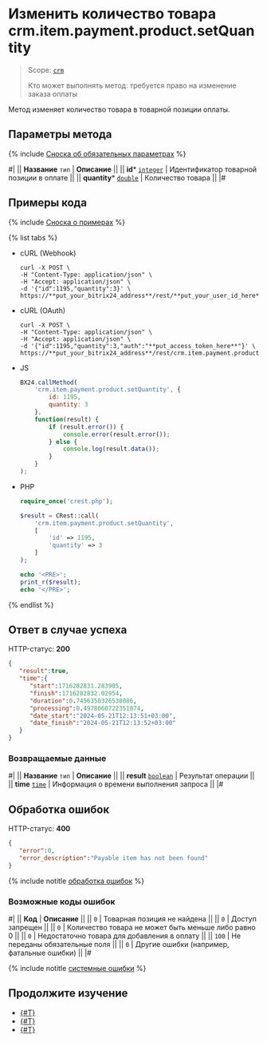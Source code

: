 # Изменить количество товара crm.item.payment.product.setQuantity

> Scope: [`crm`](../../../../scopes/permissions.md)
>
> Кто может выполнять метод: требуется право на изменение заказа оплаты

Метод изменяет количество товара в товарной позиции оплаты.

## Параметры метода

{% include [Сноска об обязательных параметрах](../../../../../_includes/required.md) %}

#|
|| **Название**
`тип` | **Описание** ||
|| **id***
[`integer`](../../../../data-types.md) | Идентификатор товарной позиции в оплате ||
|| **quantity***
[`double`](../../../../data-types.md) | Количество товара ||
|#

## Примеры кода

{% include [Сноска о примерах](../../../../../_includes/examples.md) %}

{% list tabs %}

- cURL (Webhook)

    ```http
    curl -X POST \
    -H "Content-Type: application/json" \
    -H "Accept: application/json" \
    -d '{"id":1195,"quantity":3}' \
    https://**put_your_bitrix24_address**/rest/**put_your_user_id_here**/**put_your_webhook_here**/crm.item.payment.product.setQuantity
    ```

- cURL (OAuth)

    ```http
    curl -X POST \
    -H "Content-Type: application/json" \
    -H "Accept: application/json" \
    -d '{"id":1195,"quantity":3,"auth":"**put_access_token_here**"}' \
    https://**put_your_bitrix24_address**/rest/crm.item.payment.product.setQuantity
    ```

- JS

    ```js
    BX24.callMethod(
        'crm.item.payment.product.setQuantity', {
            id: 1195,
            quantity: 3
        },
        function(result) {
            if (result.error()) {
                console.error(result.error());
            } else {
                console.log(result.data());
            }
        }
    );
    ```

- PHP

    ```php
    require_once('crest.php');

    $result = CRest::call(
        'crm.item.payment.product.setQuantity',
        [
            'id' => 1195,
            'quantity' => 3
        ]
    );

    echo '<PRE>';
    print_r($result);
    echo '</PRE>';
    ```

{% endlist %}

## Ответ в случае успеха

HTTP-статус: **200**

```json
{
   "result":true,
   "time":{
      "start":1716282831.283905,
      "finish":1716282832.02954,
      "duration":0.7456350326538086,
      "processing":0.4978060722351074,
      "date_start":"2024-05-21T12:13:51+03:00",
      "date_finish":"2024-05-21T12:13:52+03:00"
   }
}
```

### Возвращаемые данные

#|
|| **Название**
`тип` | **Описание** ||
|| **result**
[`boolean`](../../../../data-types.md) | Результат операции ||
|| **time**
[`time`](../../../../data-types.md) | Информация о времени выполнения запроса ||
|#

## Обработка ошибок

HTTP-статус: **400**

```json
{
   "error":0,
   "error_description":"Payable item has not been found"
}
```

{% include notitle [обработка ошибок](../../../../../_includes/error-info.md) %}

### Возможные коды ошибок

#|
|| **Код** | **Описание** ||
|| `0` | Товарная позиция не найдена ||
|| `0` | Доступ запрещен ||
|| `0` | Количество товара не может быть меньше либо равно 0 ||
|| `0` | Недостаточно товара для добавления в оплату ||
|| `100` | Не переданы обязательные поля ||
|| `0` | Другие ошибки (например, фатальные ошибки) ||
|#

{% include notitle [системные ошибки](../../../../../_includes/system-errors.md) %}

## Продолжите изучение

- [{#T}](./crm-item-payment-product-add.md)
- [{#T}](./crm-item-payment-product-list.md)
- [{#T}](./crm-item-payment-product-delete.md)